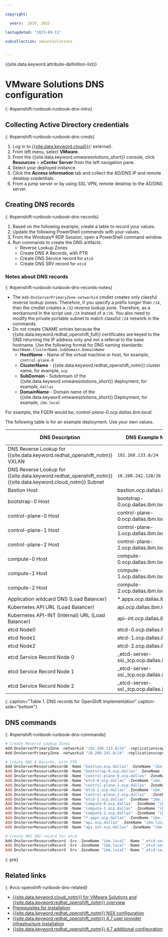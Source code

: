 ```yaml
---

copyright:

  years:  2019, 2023

lastupdated: "2023-09-11"

subcollection: vmwaresolutions


---
```


{{site.data.keyword.attribute-definition-list}}

# VMware Solutions DNS configuration
{: #openshift-runbook-runbook-dns-intro}

## Collecting Active Directory credentials
{: #openshift-runbook-runbook-dns-creds}

1. Log in to [{{site.data.keyword.cloud}}](https://cloud.ibm.com/login){: external}.
2. From left menu, select **VMware**. 
3. From the {{site.data.keyword.vmwaresolutions_short}} console, click **Resources** > **vCenter Server** from the left navigation pane.
4. Select your deployed instance.
5. Click the **Access information** tab and collect the AD/DNS IP and remote desktop credentials.
6. From a jump server or by using SSL VPN, remote desktop to the AD/DNS server.

## Creating DNS records
{: #openshift-runbook-runbook-dns-records}

1. Based on the following example, create a table to record your values.
2. Update the following PowerShell commands with your values.
3. From the Windows® RDP Session, open a PowerShell command window.
4. Run commands to create the DNS artifacts.
   - Reverse Lookup Zones
   - Create DNS A Records, with PTR
   - Create DNS Service record for `etcd`
   - Create DNS SRV record for `etcd`

### Notes about DNS records
{: #openshift-runbook-runbook-dns-records-notes}

* The `Add-DnsServerPrimaryZone-networkid` cmdlet creates only classful reverse lookup zones. Therefore, if you specify a prefix longer than `/24`, then the cmdlet creates a `/32` reverse lookup zone. Therefore, as a workaround in the script use `/24` instead of a `/26`. You also need to modify the private portable subnet to match classful `/24` network in the commands.
* Do not create CNAME entries because the {{site.data.keyword.redhat_openshift_full}} certificates are keyed to the DNS returning the IP address only and not a referral to the base hostname.
   Use the following format for DNS naming standards:
   `HostName.ClusterName.SubDomain.DomainName`
   - **HostName** - Name of the virtual machine or host, for example, `control-plane-0`
   - **ClusterName** - {{site.data.keyword.redhat_openshift_notm}} cluster name, for example, `ocp`
   - **SubDomain** - Subdomain of the {{site.data.keyword.vmwaresolutions_short}} deployment, for example, `dallas`
   - **DomainName** - Domain name of the {{site.data.keyword.vmwaresolutions_short}} Deployment, for example, `ibm.local`

For example, the FQDN would be, *control-plane-0.ocp.dallas.ibm.local*.

The following table is for an example deployment. Use your own values.

| DNS Description | DNS Example Name | DNS Example IP address |
| --- | --- | --- |
| DNS Reverse Lookup for {{site.data.keyword.redhat_openshift_notm}} VXLAN  | `192.168.133.0/24` | |
| DNS Reverse Lookup for {{site.data.keyword.redhat_openshift_notm}} {{site.data.keyword.cloud_notm}} Subnet  | `10.208.242.128/26` | |
| Bastion Host | bastion.ocp.dallas.ibm.local | 192.168.133.8 |
| bootstrap-0 Host | bootstrap-0.ocp.dallas.ibm.local | 192.168.133.9 |
| control-plane-0 Host | control-plane-0.ocp.dallas.ibm.local | 192.168.133.10 |
| control-plane-1 Host | control-plane-1.ocp.dallas.ibm.local | 192.168.133.11 |
| control-plane-2 Host | control-plane-2.ocp.dallas.ibm.local | 192.168.133.12 |
| compute-0 Host | compute-0.ocp.dallas.ibm.local | 192.168.133.13 |
| compute-1 Host | compute-1.ocp.dallas.ibm.local | 192.168.133.14 |
| compute-2 Host | compute-2.ocp.dallas.ibm.local | 192.168.133.15 |
| Application wildcard DNS (Load Balancer) | *.apps.ocp.dallas.ibm.local | 10.208.242.131 |
| Kubernetes API URL (Load Balancer) | api.ocp.dallas.ibm.local | 10.208.242.132 |
| Kubernetes API-INT (Internal) URL (Load Balancer) | api-int.ocp.dallas.ibm.local | 10.208.242.132 |
| etcd Node0 | etcd-0.ocp.dallas.ibm.local | 192.168.133.10 |
| etcd Node1 | etcd-1.ocp.dallas.ibm.local | 192.168.133.11 |
| etcd Node2 | etcd-2.ocp.dallas.ibm.local | 192.168.133.12 |
| etcd Service Record Node 0 | _etcd-server-ssl._tcp.ocp.dallas.ibm.local | 192.168.133.10 |
| etcd Service Record Node 1 | _etcd-server-ssl._tcp.ocp.dallas.ibm.local | 192.168.133.11 |
| etcd Service Record Node 2 | _etcd-server-ssl._tcp.ocp.dallas.ibm.local | 192.168.133.12 |
{: caption="Table 1. DNS records for OpenShift implementation" caption-side="bottom"}

## DNS commands
{: #openshift-runbook-runbook-dns-commands}

```powershell
# Create Reverse Lookup Zones
Add-DnsServerPrimaryZone -networkid "192.168.133.0/24" -replicationscope forest
Add-DnsServerPrimaryZone -networkid "10.208.242.0/24" -replicationscope forest

# Create DNS A Records, with PTR
Add-DnsServerResourceRecordA -Name "bastion.ocp.dallas" -ZoneName "ibm.local" -AllowUpdateAny -IPv4Address "192.168.133.8" -CreatePtr -TimeToLive 00:00:10
Add-DnsServerResourceRecordA -Name "bootstrap-0.ocp.dallas" -ZoneName "ibm.local" -AllowUpdateAny -IPv4Address "192.168.133.9" -CreatePtr -TimeToLive 00:00:10
Add-DnsServerResourceRecordA -Name "control-plane-0.ocp.dallas" -ZoneName "ibm.local" -AllowUpdateAny -IPv4Address "192.168.133.10" -CreatePtr -TimeToLive 00:00:10
Add-DnsServerResourceRecordA -Name "etcd-0.ocp.dallas" -ZoneName "ibm.local" -AllowUpdateAny -IPv4Address "192.168.133.10" -TimeToLive 00:00:10
Add-DnsServerResourceRecordA -Name "control-plane-1.ocp.dallas" -ZoneName "ibm.local" -AllowUpdateAny -IPv4Address "192.168.133.11" -CreatePtr -TimeToLive 00:00:10
Add-DnsServerResourceRecordA -Name "etcd-1.ocp.dallas" -ZoneName "ibm.local" -AllowUpdateAny -IPv4Address "192.168.133.11" -TimeToLive 00:00:10
Add-DnsServerResourceRecordA -Name "control-plane-2.ocp.dallas"  -ZoneName "ibm.local" -AllowUpdateAny -IPv4Address "192.168.133.12" -CreatePtr -TimeToLive 00:00:10
Add-DnsServerResourceRecordA -Name "etcd-2.ocp.dallas" -ZoneName "ibm.local" -AllowUpdateAny -IPv4Address "192.168.133.12" -TimeToLive 00:00:10
Add-DnsServerResourceRecordA -Name "compute-0.ocp.dallas" -ZoneName "ibm.local" -AllowUpdateAny -IPv4Address "192.168.133.13" -CreatePtr -TimeToLive 00:00:10
Add-DnsServerResourceRecordA -Name "compute-1.ocp.dallas" -ZoneName "ibm.local" -AllowUpdateAny -IPv4Address "192.168.133.14" -CreatePtr -TimeToLive 00:00:10
Add-DnsServerResourceRecordA -Name "compute-2.ocp.dallas" -ZoneName "ibm.local" -AllowUpdateAny -IPv4Address "192.168.133.15" -CreatePtr -TimeToLive 00:00:10
Add-DnsServerResourceRecordA -Name "*.apps.ocp.dallas" -ZoneName "ibm.local" -AllowUpdateAny -IPv4Address "10.208.242.131" -CreatePtr -TimeToLive 00:00:10
Add-DnsServerResourceRecordA -Name "api.ocp.dallas" -ZoneName "ibm.local" -AllowUpdateAny -IPv4Address "10.208.242.132" -CreatePtr -TimeToLive 00:00:10
Add-DnsServerResourceRecordA -Name "api-int.ocp.dallas" -ZoneName "ibm.local" -AllowUpdateAny -IPv4Address "10.208.242.132" -CreatePtr -TimeToLive 00:00:10

# Create DNS SRV record for etcd
Add-DnsServerResourceRecord -Srv -ZoneName "ibm.local" -Name "_etcd-server-ssl._tcp.ocp.dallas" -DomainName "etcd-0.ocp.dallas.ibm.local"  -Priority 10 -Weight 0 -Port 2380
Add-DnsServerResourceRecord -Srv -ZoneName "ibm.local" -Name "_etcd-server-ssl._tcp.ocp.dallas" -DomainName "etcd-1.ocp.dallas.ibm.local"  -Priority 10 -Weight 0 -Port 2380
Add-DnsServerResourceRecord -Srv -ZoneName "ibm.local" -Name "_etcd-server-ssl._tcp.ocp.dallas" -DomainName "etcd-2.ocp.dallas.ibm.local"  -Priority 10 -Weight 0 -Port 2380
```
{: pre}

## Related links
{: #vcs-openshift-runbook-dns-related}

* [{{site.data.keyword.cloud_notm}} for VMware Solutions and {{site.data.keyword.redhat_openshift_notm}} overview](/docs/vmwaresolutions?topic=vmwaresolutions-openshift-runbook-runbook-intro)
* [Prerequisites for installation](/docs/vmwaresolutions?topic=vmwaresolutions-openshift-runbook-runbook-prereq-intro)
* [{{site.data.keyword.redhat_openshift_notm}} NSX configuration](/docs/vmwaresolutions?topic=vmwaresolutions-openshift-runbook-runbook-nsxedge-intro)
* [{{site.data.keyword.redhat_openshift_notm}} 4.7 user provider infrastructure installation](/docs/vmwaresolutions?topic=vmwaresolutions-openshift-runbook-runbook-install-intro)
* [{{site.data.keyword.redhat_openshift_notm}} 4.7 additional configuration](/docs/vmwaresolutions?topic=vmwaresolutions-openshift-runbook-runbook-config-intro)
